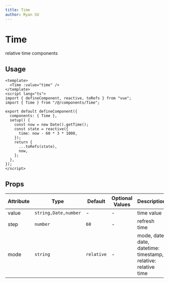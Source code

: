 ```yaml
---
title: Time
author: Ryan SU
---
```


# Time

relative time components

## Usage

```vue
<template>
  <Time :value="time" />
</template>
<script lang="ts">
import { defineComponent, reactive, toRefs } from "vue";
import { Time } from "/@/components/Time";

export default defineComponent({
  components: { Time },
  setup() {
    const now = new Date().getTime();
    const state = reactive({
      time: now - 60 * 3 * 1000,
    });
    return {
      ...toRefs(state),
      now,
    };
  },
});
</script>
```

## Props

| Attribute | Type                 | Default    | Optional Values | Description                                                    |
| --------- | -------------------- | ---------- | --------------- | -------------------------------------------------------------- |
| value     | `string,Date,number` | -          | -               | time value                                                     |
| step      | `number`             | `60`       | -               | refresh time                                                   |
| mode      | `string`             | `relative` | -               | mode, date: date, datetime: timestamp, relative: relative time |
